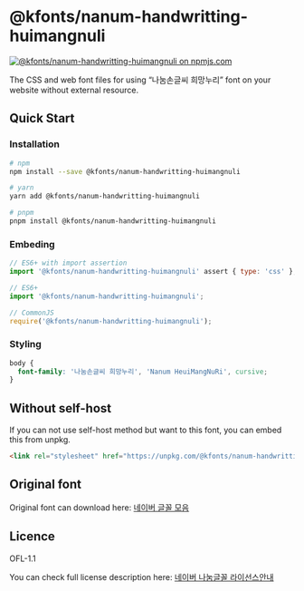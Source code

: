 # @kfonts/nanum-handwritting-huimangnuli

[![@kfonts/nanum-handwritting-huimangnuli on npmjs.com](https://img.shields.io/npm/v/%40kfonts%2Fnanum-handwritting-huimangnuli)](https://www.npmjs.com/package/@kfonts/nanum-handwritting-huimangnuli)

The CSS and web font files for using &OpenCurlyDoubleQuote;나눔손글씨 희망누리&CloseCurlyDoubleQuote; font on your website without external resource.

## Quick Start

### Installation

```sh
# npm
npm install --save @kfonts/nanum-handwritting-huimangnuli

# yarn
yarn add @kfonts/nanum-handwritting-huimangnuli

# pnpm
pnpm install @kfonts/nanum-handwritting-huimangnuli
```

### Embeding

```js
// ES6+ with import assertion
import '@kfonts/nanum-handwritting-huimangnuli' assert { type: 'css' };

// ES6+
import '@kfonts/nanum-handwritting-huimangnuli';

// CommonJS
require('@kfonts/nanum-handwritting-huimangnuli');
```

### Styling

```css
body {
  font-family: '나눔손글씨 희망누리', 'Nanum HeuiMangNuRi', cursive;
}
```

## Without self-host

If you can not use self-host method but want to this font, you can embed this from unpkg.

```html
<link rel="stylesheet" href="https://unpkg.com/@kfonts/nanum-handwritting-huimangnuli/index.css" />
```

## Original font

Original font can download here: [네이버 글꼴 모음](https://hangeul.naver.com/font)

## Licence

OFL-1.1

You can check full license description here: [네이버 나눔글꼴 라이선스안내](https://help.naver.com/service/30016/contents/18088?osType=PC&lang=ko)
